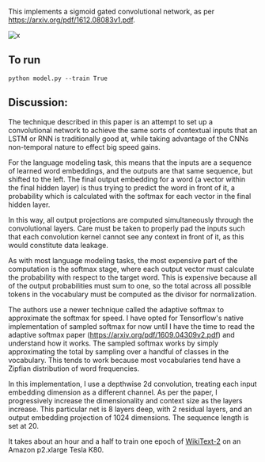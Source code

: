 This implements a sigmoid gated convolutional network, as per https://arxiv.org/pdf/1612.08083v1.pdf.

![x](https://raw.githubusercontent.com/astanway/gated-conv-nets/master/arch.png)

## To run
`python model.py --train True`

## Discussion:
  The technique described in this paper is an attempt to set up a convolutional network to achieve the same sorts of contextual inputs that an LSTM or RNN is traditionally good at, while taking advantage of the CNNs non-temporal nature to effect big speed gains. 
  
  For the language modeling task, this means that the inputs are a sequence of learned word embeddings, and the outputs are that same sequence, but shifted to the left. The final output embedding for a word (a vector within the final hidden layer) is thus trying to predict the word in front of it, a probability which is calculated with the softmax for each vector in the final hidden layer.

  In this way, all output projections are computed simultaneously through the convolutional layers. Care must be taken to properly pad the inputs such that each convolution kernel cannot see any context in front of it, as this would constitute data leakage.

  As with most language modeling tasks, the most expensive part of the computation is the softmax stage, where each output vector must calculate the probability with respect to the target word. This is expensive because all of the output probabilities must sum to one, so the total across all possible tokens in the vocabulary must be computed as the divisor for normalization. 
  
  The authors use a newer technique called the adaptive softmax to approximate the softmax for speed. I have opted for Tensorflow's native implementation of sampled softmax for now until I have the time to read the adaptive softmax paper (https://arxiv.org/pdf/1609.04309v2.pdf) and understand how it works. The sampled softmax works by simply approximating the total by sampling over a handful of classes in the vocabulary. This tends to work because most vocabularies tend have a Zipfian distribution of word frequencies.
  
  In this implementation, I use a depthwise 2d convolution, treating each input embedding dimension as a different channel. As per the paper, I progressively increase the dimensionality and context size as the layers increase. This particular net is 8 layers deep, with 2 residual layers, and an output embedding projection of 1024 dimensions. The sequence length is set at 20.
  
  It takes about an hour and a half to train one epoch of [WikiText-2](http://metamind.io/research/the-wikitext-long-term-dependency-language-modeling-dataset/) on an Amazon p2.xlarge Tesla K80.
